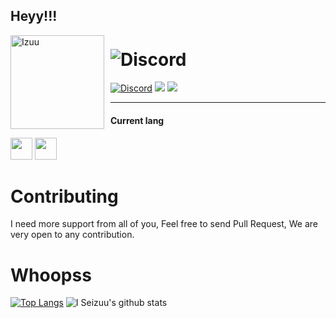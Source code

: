 ## Heyy!!!
<img width="150" height="150" align="left" style="float: left; margin: 0 10px 0 0;" alt="Izuu" src="https://static.zerochan.net/Yuudachi.%28Kantai.Collection%29.full.2056665.jpg">

# ![Discord](https://discord.c99.nl/widget/theme-2/271576733168173057.png)
[![Discord](https://discordapp.com/api/guilds/272348156035989504/embed.png)](https://discord.gg/YmJEcFR)
<img src ="https://badgen.net/badge/spaghetti/coder/red">
<img src ="https://badgen.net/badge/rip/english/black">
<br>

<hr>

#### Current lang
<img src="https://upload.wikimedia.org/wikipedia/commons/thumb/9/99/Unofficial_JavaScript_logo_2.svg/512px-Unofficial_JavaScript_logo_2.svg.png" width=35> <img src="https://seeklogo.com/images/T/typescript-logo-B29A3F462D-seeklogo.com.png" width=35>

# Contributing
I need more support from all of you, Feel free to send Pull Request, We are very open to any contribution.


# Whoopss
[![Top Langs](https://github-readme-stats.vercel.app/api/top-langs/?username=VeguiIzumi&show_icons=true&theme=radical)](https://github.com/VeguiIzumi)
![I Seizuu's github stats](https://github-readme-stats.vercel.app/api?username=VeguiIzumi&show_icons=true&theme=radical)
